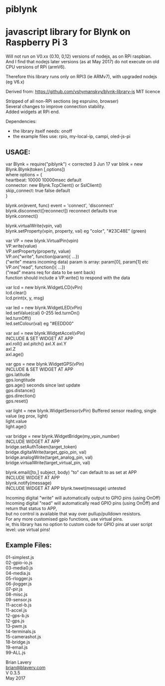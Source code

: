 # piblynk  
# javascript library for Blynk on Raspberry Pi 3

Will not run on V0.xx (0.10, 0,12) versions of nodejs, as on RPi raspbian.   
And I find that nodejs later versions (as at May 2017) do not execute on old CPU versions of RPi (armV6).

Therefore this library runs only on RPI3 (ie ARMv7), with upgraded nodejs (eg V6.x)

Derived from:  https://github.com/vshymanskyy/blynk-library-js
   MIT licence

Stripped of all non-RPi sections (eg espruino, browser)  
Several changes to improve connection stability.  
Added widgets at RPi end.

Dependencies:  
* the library itself needs: onoff  
* the example files use: rpio, my-local-ip, campi, oled-js-pi

## USAGE:

var Blynk = require("piblynk")          < corrected 3 Jun 17
var blink = new Blynk.Blynk(token [,options])  
    where options = {  
    heartbeat: 10000            10000msec default  
    connector: new Blynk.TcpClient()     or SslClient()  
    skip_connect: true         false default  
     }
 
blynk.on(event, func)   event = 'connect', 'disconnect'  
blynk.disconnect([reconnect])   reconnect defaults true  
blynk.connect()

blynk.virtualWrite(vpin, val)  
blynk.setProperty(vpin, property, val)    eg "color", "#23C48E"  (green)

var VP = new blynk.VirtualPin(vpin)  
   VP.write(value)  
   VP.setProperty(property, value)  
   VP.on("write", function(param){ ...})      
     ("write" means incoming data)  param is array: param[0], param[1] etc  
   VP.on("read", function(){ ...})  
     ("read" means req for data to be sent back)    
     function should include a VP.write() to respond with the data  


var lcd = new blynk.WidgetLCD(vPin)  
    lcd.clear()  
    lcd.print(x, y, msg)

var led = new blynk.WidgetLED(vPin)  
    led.setValue(cal)    0-255 
    led.turnOn()  
    led.turnOff()  
    led.setColour(val)   eg "#EEDD00"  

var axl = new blynk.WidgetAccel(vPin)  
    INCLUDE & SET WIDGET AT APP  
    axl.roll() 
    axl.pitch() 
    axl.X 
    axl.Y  
    axl.Z  
    axl.age()

var gps = new blynk.WidgetGPS(vPin)  
    INCLUDE & SET WIDGET AT APP  
    gps.latitude  
    gps.longtitude  
    gps.age()    seconds since last update  
    gps.distance()  
    gps.direction()  
    gps.reset()  
    
var light = new blynk.WidgetSensor(vPin)    Buffered sensor reading, single value (eg prox, light)  
    light.value  
    light.age()

var bridge = new blynk.WidgetBridge(my_vpin_number)  
    INCLUDE WIDGET AT APP  
    bridge.setAuthToken(target_token)  
    bridge.digitalWrite(target_gpio_pin, val)  
    bridge.analogWrite(target_analog_pin, val)  
    bridge.virtualWrite(target_virtual_pin, val)

blynk.email([to,] subject, body)    "to" can default to as set at APP   
    INCLUDE WIDGET AT APP  
blynk.notify(message)  
    INCLUDE WIDGET AT APP 
blynk.tweet(message)  untested  

Incoming digital "write" will automatically output to GPIO pins (using OnOff)  
Incoming digital "read" will automatically read GPIO pins (using OnOff) and return that status to APP,  
        but no control is available that way over pullup/pulldown resistors.  
For any more customised gpio functions, use virtual pins.   
       ie, this library has no option to custom code for GPIO pins at user script level: use virtual pins!

## Example Files:

01-simplest.js  
02-gpio-io.js  
03-media0.js  
04-media.js  
05-rlogger.js  
06-jlogger.js  
07-pir.js  
08-misc.js  
09-sensor.js  
11-accel-b.js  
11-accel.js  
12-gps-b.js  
12-gps.js  
13-pwm.js  
14-terminals.js  
15-camerashot.js  
18-bridge.js  
19-email.js  
99-ALL.js 


Brian Lavery  
brian@blavery.com  
V 0.3.5  
May 2017










